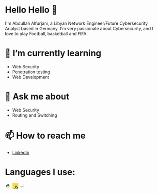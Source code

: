 

# Hello Hello 👋
I'm Abdullah Alfurjani, a Libyan Network Engineer/Future Cybersecurity Analyst based in Germany. I'm very passionate about Cybersecurity, and I love to play Football, basketball and FIFA.

# 🌱 I’m currently learning
- Web Security
- Penetration testing
- Web Development

# 💬 Ask me about
- Web Security
- Routing and Switching

# 📫 How to reach me
- [LinkedIn](https://github.com/AlferganiS/)

# Languages I use:

<code><img height="20" alt="python" src="https://raw.githubusercontent.com/github/explore/80688e429a7d4ef2fca1e82350fe8e3517d3494d/topics/python/python.png"></code>
<code><img height="20" alt="javascript" src="https://raw.githubusercontent.com/github/explore/80688e429a7d4ef2fca1e82350fe8e3517d3494d/topics/javascript/javascript.png"></code>
<code><img height="20" alt="mysql" src="https://raw.githubusercontent.com/github/explore/5c058a388828bb5fde0bcafd4bc867b5bb3f26f3/topics/mysql/mysql.png"></code>
   